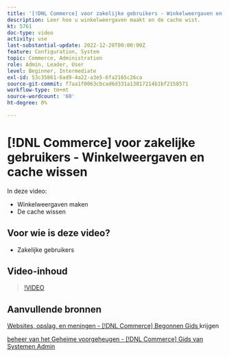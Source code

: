 ```yaml
---
title: '[!DNL Commerce] voor zakelijke gebruikers - Winkelweergaven en cache wissen'
description: Leer hoe u winkelweergaven maakt en de cache wist.
kt: 5761
doc-type: video
activity: use
last-substantial-update: 2022-12-28T00:00:00Z
feature: Configuration, System
topic: Commerce, Administration
role: Admin, Leader, User
level: Beginner, Intermediate
exl-id: 53c35861-6ad9-4a22-a3e5-6fa2165c26ca
source-git-commit: f7aa1f0063cbcad6d331a13817214b1bf2158571
workflow-type: tm+mt
source-wordcount: '60'
ht-degree: 0%

---
```


# [!DNL Commerce] voor zakelijke gebruikers - Winkelweergaven en cache wissen

In deze video:

- Winkelweergaven maken
- De cache wissen

## Voor wie is deze video?

- Zakelijke gebruikers

## Video-inhoud

>[!VIDEO](https://video.tv.adobe.com/v/35946?quality=12&learn=on)

## Aanvullende bronnen

[ Websites, opslag, en meningen -  [!DNL Commerce]  Begonnen Gids ](https://experienceleague.adobe.com/docs/commerce-admin/start/setup/websites-stores-views.html?lang=nl-NL) krijgen

[ beheer van het Geheime voorgeheugen -  [!DNL Commerce]  Gids van Systemen Admin ](https://experienceleague.adobe.com/docs/commerce-admin/systems/tools/cache-management.html?lang=nl-NL)
